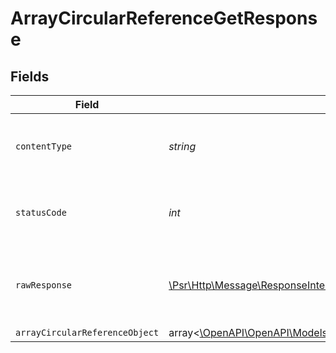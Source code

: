 # ArrayCircularReferenceGetResponse


## Fields

| Field                                                                                                                     | Type                                                                                                                      | Required                                                                                                                  | Description                                                                                                               |
| ------------------------------------------------------------------------------------------------------------------------- | ------------------------------------------------------------------------------------------------------------------------- | ------------------------------------------------------------------------------------------------------------------------- | ------------------------------------------------------------------------------------------------------------------------- |
| `contentType`                                                                                                             | *string*                                                                                                                  | :heavy_check_mark:                                                                                                        | HTTP response content type for this operation                                                                             |
| `statusCode`                                                                                                              | *int*                                                                                                                     | :heavy_check_mark:                                                                                                        | HTTP response status code for this operation                                                                              |
| `rawResponse`                                                                                                             | [\Psr\Http\Message\ResponseInterface](https://www.php-fig.org/psr/psr-7/#33-psrhttpmessageresponseinterface)              | :heavy_check_mark:                                                                                                        | Raw HTTP response; suitable for custom response parsing                                                                   |
| `arrayCircularReferenceObject`                                                                                            | array<[\OpenAPI\OpenAPI\Models\Shared\ArrayCircularReferenceObject](../../Models/Shared/ArrayCircularReferenceObject.md)> | :heavy_minus_sign:                                                                                                        | OK                                                                                                                        |
